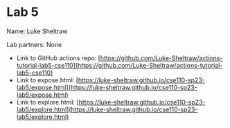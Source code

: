 # Lab 5

Name: Luke Sheltraw

Lab partners: None

- Link to GitHub actions repo: [https://github.com/Luke-Sheltraw/actions-tutorial-lab5-cse110](https://github.com/Luke-Sheltraw/actions-tutorial-lab5-cse110)
- Link to expose.html: [https://luke-sheltraw.github.io/cse110-sp23-lab5/expose.html](https://luke-sheltraw.github.io/cse110-sp23-lab5/expose.html)
- Link to explore.html: [https://luke-sheltraw.github.io/cse110-sp23-lab5/explore.html](https://luke-sheltraw.github.io/cse110-sp23-lab5/explore.html)
